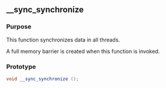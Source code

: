 ## \__sync_synchronize

### Purpose

This function synchronizes data in all threads.

A full memory barrier is created when this function is invoked.

### Prototype

```C++
void __sync_synchronize ();
```

